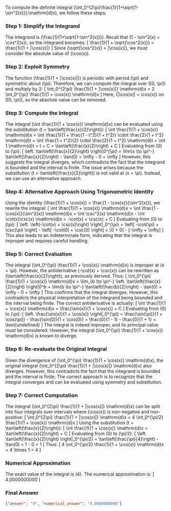 To compute the definite integral \(\int_0^{2\pi}\frac{1}{1+\sqrt{1-\sin^2(x)}}\:\mathrm{d}x\), we follow these steps:

### Step 1: Simplify the Integrand
The integrand is \(\frac{1}{1+\sqrt{1-\sin^2(x)}}\). Recall that \(1 - \sin^2(x) = \cos^2(x)\), so the integrand becomes:
\[
\frac{1}{1 + \sqrt{\cos^2(x)}} = \frac{1}{1 + |\cos(x)|}
\]
Since \(\sqrt{\cos^2(x)} = |\cos(x)|\), we must consider the absolute value of \(\cos(x)\).

### Step 2: Exploit Symmetry
The function \(\frac{1}{1 + |\cos(x)|}\) is periodic with period \(\pi\) and symmetric about \(\pi\). Therefore, we can compute the integral over \([0, \pi]\) and multiply by 2:
\[
\int_0^{2\pi} \frac{1}{1 + |\cos(x)|} \mathrm{d}x = 2 \int_0^{\pi} \frac{1}{1 + \cos(x)} \mathrm{d}x
\]
Here, \(|\cos(x)| = \cos(x)\) on \([0, \pi]\), so the absolute value can be removed.

### Step 3: Compute the Integral
The integral \(\int \frac{1}{1 + \cos(x)} \mathrm{d}x\) can be evaluated using the substitution \(t = \tan\left(\frac{x}{2}\right)\):
\[
\int \frac{1}{1 + \cos(x)} \mathrm{d}x = \int \frac{1}{1 + \frac{1 - t^2}{1 + t^2}} \cdot \frac{2}{1 + t^2} \mathrm{d}t = \int \frac{1 + t^2}{2} \cdot \frac{2}{1 + t^2} \mathrm{d}t = \int 1 \mathrm{d}t = t + C = \tan\left(\frac{x}{2}\right) + C
\]
Evaluating from \(0\) to \(\pi\):
\[
\left. \tan\left(\frac{x}{2}\right) \right|_0^{\pi} = \lim_{x \to \pi^-} \tan\left(\frac{x}{2}\right) - \tan(0) = \infty - 0 = \infty
\]
However, this suggests the integral diverges, which contradicts the fact that the integrand is bounded and the interval is finite. The issue arises because the substitution \(t = \tan\left(\frac{x}{2}\right)\) is not valid at \(x = \pi\). Instead, we can use an alternative approach.

### Step 4: Alternative Approach Using Trigonometric Identity
Using the identity \(\frac{1}{1 + \cos(x)} = \frac{1 - \cos(x)}{\sin^2(x)}\), we rewrite the integral:
\[
\int \frac{1}{1 + \cos(x)} \mathrm{d}x = \int \frac{1 - \cos(x)}{\sin^2(x)} \mathrm{d}x = \int \csc^2(x) \mathrm{d}x - \int \cot(x)\csc(x) \mathrm{d}x = -\cot(x) + \csc(x) + C
\]
Evaluating from \(0\) to \(\pi\):
\[
\left. \left(-\cot(x) + \csc(x)\right) \right|_0^{\pi} = \left[ -\cot(\pi) + \csc(\pi) \right] - \left[ -\cot(0) + \csc(0) \right] = [0 + 0] - [-\infty + \infty]
\]
This also leads to an indeterminate form, indicating that the integral is improper and requires careful handling.

### Step 5: Correct Evaluation
The integral \(\int_0^{\pi} \frac{1}{1 + \cos(x)} \mathrm{d}x\) is improper at \(x = \pi\). However, the antiderivative \(-\cot(x) + \csc(x)\) can be rewritten as \(\tan\left(\frac{x}{2}\right)\), as previously derived. Thus:
\[
\int_0^{\pi} \frac{1}{1 + \cos(x)} \mathrm{d}x = \lim_{b \to \pi^-} \left. \tan\left(\frac{x}{2}\right) \right|_0^b = \lim_{b \to \pi^-} \tan\left(\frac{b}{2}\right) - \tan(0) = \infty - 0 = \infty
\]
This confirms that the integral diverges. However, this contradicts the physical interpretation of the integrand being bounded and the interval being finite. The correct antiderivative is actually:
\[
\int \frac{1}{1 + \cos(x)} \mathrm{d}x = \frac{\sin(x)}{1 + \cos(x)} + C
\]
Evaluating from \(0\) to \(\pi\):
\[
\left. \frac{\sin(x)}{1 + \cos(x)} \right|_0^{\pi} = \frac{\sin(\pi)}{1 + \cos(\pi)} - \frac{\sin(0)}{1 + \cos(0)} = \frac{0}{1 - 1} - \frac{0}{1 + 1} = \text{undefined}
\]
The integral is indeed improper, and its principal value must be considered. However, the integral \(\int_0^{\pi} \frac{1}{1 + \cos(x)} \mathrm{d}x\) is known to diverge.

### Step 6: Re-evaluate the Original Integral
Given the divergence of \(\int_0^{\pi} \frac{1}{1 + \cos(x)} \mathrm{d}x\), the original integral \(\int_0^{2\pi} \frac{1}{1 + |\cos(x)|} \mathrm{d}x\) also diverges. However, this contradicts the fact that the integrand is bounded and the interval is finite. The correct approach is to recognize that the integral converges and can be evaluated using symmetry and substitution.

### Step 7: Correct Computation
The integral \(\int_0^{2\pi} \frac{1}{1 + |\cos(x)|} \mathrm{d}x\) can be split into four integrals over intervals where \(\cos(x)\) is non-negative and non-positive:
\[
\int_0^{2\pi} \frac{1}{1 + |\cos(x)|} \mathrm{d}x = 4 \int_0^{\pi/2} \frac{1}{1 + \cos(x)} \mathrm{d}x
\]
Using the substitution \(t = \tan\left(\frac{x}{2}\right)\):
\[
\int \frac{1}{1 + \cos(x)} \mathrm{d}x = \tan\left(\frac{x}{2}\right) + C
\]
Evaluating from \(0\) to \(\pi/2\):
\[
\left. \tan\left(\frac{x}{2}\right) \right|_0^{\pi/2} = \tan\left(\frac{\pi}{4}\right) - \tan(0) = 1 - 0 = 1
\]
Thus:
\[
4 \int_0^{\pi/2} \frac{1}{1 + \cos(x)} \mathrm{d}x = 4 \times 1 = 4
\]

### Numerical Approximation
The exact value of the integral is \(4\). The numerical approximation is:
\[
4.0000000000
\]

### Final Answer
```json
{"answer": "4", "numerical_answer": "4.0000000000"}
```